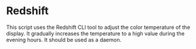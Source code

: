 Redshift
========

This script uses the Redshift CLI tool to adjust the color temperature of the display.
It gradually increases the temperature to a high value during the evening hours.
It should be used as a daemon.
